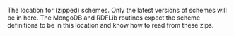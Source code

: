 The location for (zipped) schemes. Only the latest versions of schemes will be in here. The MongoDB and RDFLib routines expect the scheme definitions to be in this location and know how to read from these zips.
